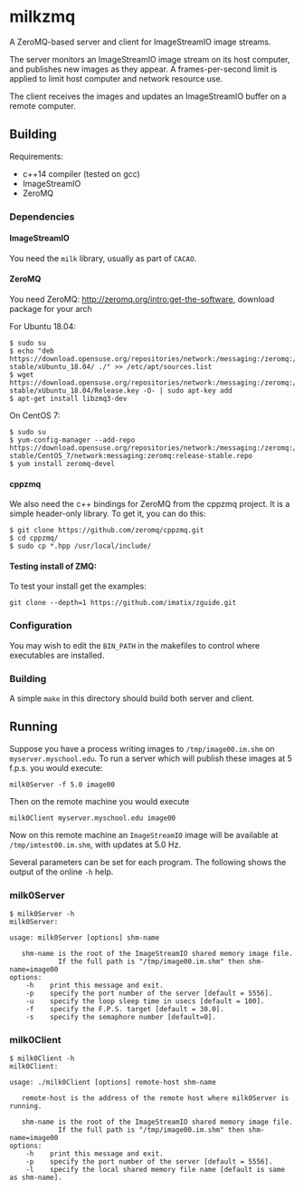# milkzmq

A ZeroMQ-based server and client for ImageStreamIO image streams.

The server monitors an ImageStreamIO image stream on its host computer, and publishes new images as they appear.  A frames-per-second limit is applied to limit host computer and network resource use.

The client receives the images and updates an ImageStreamIO buffer on a remote computer.

## Building

Requirements:
 - c++14 compiler (tested on gcc)
 - ImageStreamIO
 - ZeroMQ

### Dependencies

#### ImageStreamIO

You need the `milk` library, usually as part of `CACAO`.


#### ZeroMQ

You need ZeroMQ: http://zeromq.org/intro:get-the-software, download package for your arch

For Ubuntu 18.04:
```
$ sudo su
$ echo "deb https://download.opensuse.org/repositories/network:/messaging:/zeromq:/release-stable/xUbuntu_18.04/ ./" >> /etc/apt/sources.list
$ wget https://download.opensuse.org/repositories/network:/messaging:/zeromq:/release-stable/xUbuntu_18.04/Release.key -O- | sudo apt-key add
$ apt-get install libzmq3-dev
```

On CentOS 7:
```
$ sudo su
$ yum-config-manager --add-repo https://download.opensuse.org/repositories/network:/messaging:/zeromq:/release-stable/CentOS_7/network:messaging:zeromq:release-stable.repo
$ yum install zeromq-devel
```

#### cppzmq
We also need the c++ bindings for ZeroMQ from the cppzmq project.  It is a simple header-only library.  To get it, you can do this:
```
$ git clone https://github.com/zeromq/cppzmq.git
$ cd cppzmq/
$ sudo cp *.hpp /usr/local/include/
```

#### Testing install of ZMQ:

To test your install get the examples:

```
git clone --depth=1 https://github.com/imatix/zguide.git
```

### Configuration

You may wish to edit the `BIN_PATH` in the makefiles to control where executables are installed.

### Building
A simple `make` in this directory should build both server and client.

## Running

Suppose you have a process writing images to `/tmp/image00.im.shm` on `myserver.myschool.edu`.  To run a server which will publish these images at 5 f.p.s. you would execute:
```
milk0Server -f 5.0 image00
```

Then on the remote machine you would execute
```
milk0Client myserver.myschool.edu image00
```
Now on this remote machine an `ImageStreamIO` image will be available at `/tmp/imtest00.im.shm`, with updates at 5.0 Hz.

Several parameters can be set for each program.  The following shows the output of the online `-h` help.

### milk0Server

```
$ milk0Server -h
milk0Server:

usage: milk0Server [options] shm-name

   shm-name is the root of the ImageStreamIO shared memory image file.
            If the full path is "/tmp/image00.im.shm" then shm-name=image00
options:
    -h    print this message and exit.
    -p    specify the port number of the server [default = 5556].
    -u    specify the loop sleep time in usecs [default = 100].
    -f    specify the F.P.S. target [default = 30.0].
    -s    specify the semaphore number [default=0].
```

### milk0Client
```
$ milk0Client -h
milk0Client:

usage: ./milk0Client [options] remote-host shm-name

   remote-host is the address of the remote host where milk0Server is running.

   shm-name is the root of the ImageStreamIO shared memory image file.
            If the full path is "/tmp/image00.im.shm" then shm-name=image00
options:
    -h    print this message and exit.
    -p    specify the port number of the server [default = 5556].
    -l    specify the local shared memory file name [default is same as shm-name].
```
